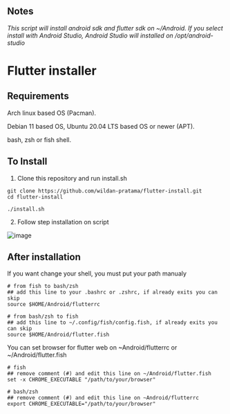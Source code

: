 ## Notes
_This script will install android sdk and flutter sdk on ~/Android. If you select install with Android Studio, Android Studio will installed on /opt/android-studio_

# Flutter installer

## Requirements
Arch linux based OS (Pacman).

Debian 11 based OS, Ubuntu 20.04 LTS based OS or newer (APT).

<!--

Fendora based OS (DNF).

Opensuse based OS (DNF).

-->
bash, zsh or fish shell.

## To Install

1. Clone this repository and run install.sh

```
git clone https://github.com/wildan-pratama/flutter-install.git
cd flutter-install

./install.sh
```

2. Follow step installation on script

![image](https://user-images.githubusercontent.com/84622086/233557218-89b775bf-59c6-4f1f-9006-33fe9cf6dc0c.png)


## After installation

If you want change your shell, you must put your path manualy


```
# from fish to bash/zsh
## add this line to your .bashrc or .zshrc, if already exits you can skip
source $HOME/Android/flutterrc

# from bash/zsh to fish
## add this line to ~/.config/fish/config.fish, if already exits you can skip
source $HOME/Android/flutter.fish
```

You can set browser for flutter web on ~Android/flutterrc or ~/Android/flutter.fish


```
# fish
## remove comment (#) and edit this line on ~/Android/flutter.fish
set -x CHROME_EXECUTABLE "/path/to/your/browser"

# bash/zsh
## remove comment (#) and edit this line on ~Android/flutterrc
export CHROME_EXECUTABLE="/path/to/your/browser"
```
